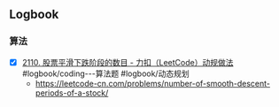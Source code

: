 

## Logbook
### 算法
- [x] [2110. 股票平滑下跌阶段的数目 - 力扣（LeetCode）动规做法](things:///show?id=4RPupdPjNLeUzqeu5eLE5X) #logbook/coding---算法题 #logbook/动态规划
	- https://leetcode-cn.com/problems/number-of-smooth-descent-periods-of-a-stock/
